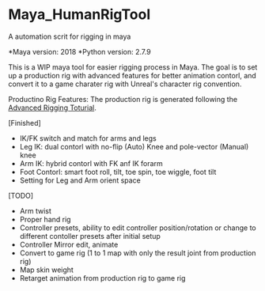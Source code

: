 # Maya_HumanRigTool
A automation scrit for rigging in maya

*Maya version: 2018
*Python version: 2.7.9


This is a WIP maya tool for easier rigging process in Maya. 
The goal is to set up a production rig with advanced features for better animation contorl, and convert it to a game charater rig with Unreal's character rig convention. 

Productino Rig Features:
The production rig is generated following the [Advanced Rigging Toturial](https://www.youtube.com/watch?v=MV4XRgmTynY&list=PL8hZ6hQCGHMXKqaX9Og4Ow52jsU_Y5veH&index=1). 

[Finished]
- IK/FK switch and match for arms and legs 
- Leg IK: dual contorl with no-flip (Auto) Knee and pole-vector (Manual) knee 
- Arm IK: hybrid contorl with FK anf IK forarm 
- Foot Contorl: smart foot roll, tilt, toe spin, toe wiggle, foot tilt
- Setting for Leg and Arm orient space


[TODO]
- Arm twist 
- Proper hand rig 
- Controller presets, ability to edit controller position/rotation or change to different contoller presets after initial setup
- Controller Mirror edit, animate 
- Convert to game rig (1 to 1 map with only the result joint from production rig)
- Map skin weight 
- Retarget animation from production rig to game rig 


 
